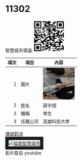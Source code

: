 # 11302
智慧城市導論
<img src="qrcode.png" width="100" height="100" />


|項次|項目|內容|
|----:|------|------|
|1 | 圖片 |<img src="FCE6E526-43AA-42A7-A59A-2BFF2FF1E6CB.jpeg" width="100" height="100" />|
|2 | 姓名 |薛宇翔|
|3 | 職稱 |學生|
|3 | 任職公司 |高雄科技大學|



<a href="https://www.youtube.com/watch?v=LCVVs4O7W8g" target="_blank">傳說對決</a><br>
<a href="http://www.youtube.com/watch?feature=player_embedded&v=LCVVs4O7W8g" target="_blank"><img src="http://img.youtube.com/vi/LCVVs4O7W8g/0.jpg" 
alt="倫敦智慧城市" width="400" height="250" border="10" /></a>
<br>影片取自 youtube



